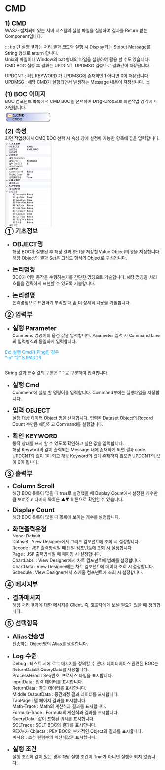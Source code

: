 # CMD

<!-- CMD-->
<b style="font-size: 20px">1) CMD</b><br/>
WAS가 설치되어 있는 서버 시스템의 실행 파일을 실행하여 결과를 Return 받는 Component입니다.
<!-- Remark -->
::: tip <Badge type="tip" text="Remark" vertical="middle" /> 
  단 실행 결과는 처리 결과 코드와 실행 시 Display되는 Stdout Message를 String 형태로 return 합니다. <br/>
   Unix의 파일이나 Window의 bat 형태의 파일을 실행하여 활용 할 수도 있습니다.<br/>
   CMD BOC 실행 후 결과는 UPDCNT, UPDMSG 컬럼으로 결과값이 저장됩니다. <br/>

   UPDCNT : 확인KEYWORD 가 UPDMSG에 존재하면 1 아니면 0이 저장됩니다. <br/>
   UPDMSG : 해당 CMD가 실행되면서 발생하는 Message 내용이 저장됩니다.
:::
<!-- -->

<b style="font-size: 20px">(1) BOC 이미지</b><br/>
BOC 컴포넌트 목록에서 CMD BOC을 선택하여 Drag-Drop으로 화면작업 영역에 디자인합니다. <br/>
<img src="../../.vuepress\public\documentation\service-model\BOC\InterfaceBOC\CMDBoc.png" style="position: relative;top: 5px; width:150px;"> <br/>

<b style="font-size: 20px">(2) 속성</b><br/>
화면 작업창에서 CMD BOC 선택 시 속성 창에 설정이 가능한 항목에 값을 입력합니다. <br/>
<img src="../../.vuepress\public\documentation\service-model\BOC\InterfaceBOC\Property(3).png" style="position: relative;top: 5px; width:150px;"> <br/>
<b style="font-size: 20px">➀ 기초정보 </b><br/>
- <b style="font-size: 20px">OBJECT명 </b><br/>
해당 BOC가 실행된 후 해당 결과 SET을 저장할 Value Object의 명을 지정합니다. 해당 Object의 결과 Set은 그리드 형식의 Object로 구성됩니다.<br/>

- <b style="font-size: 20px">논리명칭 </b><br/>
BOC가 어떤 동작을 수행하는지를 간단한 명칭으로 기술합니다. 해당 명칭을 처리 흐름을 간략하게 표현할 수 있도록 기술합니다.<br/>

- <b style="font-size: 20px">논리설명 </b><br/>
논리명칭으로 표현하기 부족할 때 좀 더 상세히 내용을 기술합니다.

<b style="font-size: 20px">➁ 입력부</b><br/>
- <b style="font-size: 20px">실행 Parameter</b><br/>
Commend 명령어의 옵션 값을 입력합니다. Parameter 입력 시 Command Line의 입력형식과 동일하게 입력합니다.
<p style="color: rgb(0, 164, 255);">Ex) 실행 Cmd가 Ping인 경우 <br/>
”-n“ ”2“ S.IPADDR</p><br/>
String 값과 변수 값의 구분은 “ “ 로 구분하여 입력합니다.

- <b style="font-size: 20px">실행 Cmd </b><br/>
Commend에 실행 할 명령어를 입력합니다. Command부에는 실행파일을 지정합니다.

- <b style="font-size: 20px">입력 OBJECT </b><br/>
실행 대상 데이터 Object 명을 선택합니다. 입력된 Dataset Object의 Record Count 수만큼 해당하고 Command를 실행합니다.

- <b style="font-size: 20px">확인 KEYWORD </b><br/>
동작 상태를 표시 할 수 있도록 확인하고 싶은 값을 입력합니다. <br/> 
해당 Keyword의 값이 출력되는 Message 내에 존재하게 되면 결과 code UPDCNT의 값이 1이 되고 해당 Keyword의 값이 존재하지 않으면 UPDCNT의 값이 0이 됩니다.

<b style="font-size: 20px">➂ 출력부</b><br/>
- <b style="font-size: 20px">Column Scroll </b><br/>
해당 BOC 목록이 많을 때 true로 설정했을 때 Display Count에서 설정한 개수만큼 보여주고 나머지 목록은 ▲▼ 버튼으로 확인할 수 있습니다.

- <b style="font-size: 20px">Display Count </b><br/>
해당 BOC 목록이 많을 때 목록에 보이는 개수를 설정합니다.

- <b style="font-size: 20px">화면출력유형 </b><br/>
None: Default<br/>
Dataset : View Designer에서 그리드 컴포넌트에 조회 시 설정합니다. <br/>
Recode : JSP 출력방식일 때 단일 컴포넌트에 조회 시 설정합니다. <br/>
Page : JSP 출력방식일 때 페이징 시 설정합니다.<br/>
ChartLabel : View Designer에서 차트 컴포넌트에 범례를 설정합니다.<br/>
ChartData : View Designer에는 차트 컴포넌트에 데이터 조회 시 설정합니다. <br/>
Schedule : View Designer에서 스케줄 컴포넌트에 조회 시 설정합니다.<br/>

<b style="font-size: 20px">➃ 메시지부</b><br/>
- <b style="font-size: 20px">결과메시지 </b><br/>
해당 처리 결과에 대한 메시지를 Client. 즉, 호출자에게 보낼 필요가 있을 때 정의합니다.

<b style="font-size: 20px">➄ 선택항목</b><br/>
- <b style="font-size: 20px">Alias전송명 </b><br/>
전송하는 Object명의 Alias를 생성합니다.

- <b style="font-size: 20px">Log 수준 </b><br/>
Debug : 테스트 시에 로그 메시지를 정의할 수 있다. 데이터베이스 관련된 BOC는 ReturnData와 QueryData를 사용합니다.<br/>
ProcessHead : Seq번호, 프로세스 타입을 표시합니다.<br/>
InputData : 입력 데이터를 표시합니다.<br/>
ReturnData : 결과 데이터를 표시합니다.<br/>
Middle OutputData : 중간과정 결과 데이터를 표시합니다.<br/>
TabPage : 탭 페이지 결과를 표시합니다.<br/>
Math-Trace : Math의 계산식과 결과를 표시합니다.<br/>
Formula-Trace : Formula의 계산식과 결과를 표시합니다.<br/>
QueryData : 값이 포함된 쿼리를 표시합니다.<br/>
SCLTrace : SCLT BOC의 결과를 표시합니다.<br/>
PEX부가 Objects : PEX BOC의 부가적인 Object의 결과를 표시합니다.<br/>
미사용 : 조건 컬럼부의 계산식값을 표시합니다.<br/>

- <b style="font-size: 20px">실행 조건 </b><br/>
실행 조건에 값이 있는 경우 해당 실행 조건이 True가 아니면 실행이 되지 않습니다.